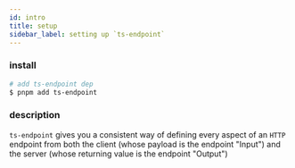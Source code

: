 ```yaml
---
id: intro
title: setup
sidebar_label: setting up `ts-endpoint`
---
```


### install

```sh
# add ts-endpoint dep
$ pnpm add ts-endpoint
```

### description

`ts-endpoint` gives you a consistent way of defining every aspect of an `HTTP` endpoint from both the client (whose payload is the endpoint "Input") and the server (whose returning value is the endpoint "Output")
